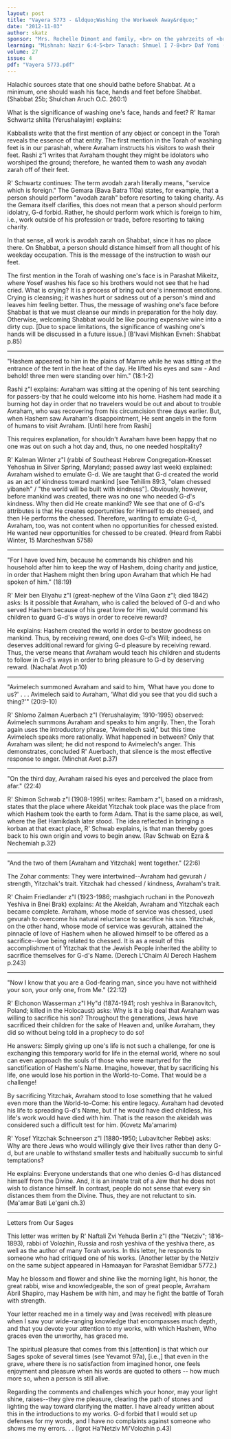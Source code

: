 ```yaml
---
layout: post
title: "Vayera 5773 - &ldquo;Washing the Workweek Away&rdquo;"
date: "2012-11-03"
author: skatz
sponsor: "Mrs. Rochelle Dimont and family, <br> on the yahrzeits of <br> grandmother and great-grandmother, <br> Chaya Sarah Tarshish a\"h <br> mother-in-law and grandmother, <br> Chana Dimont a\"h <br> and father and grandfather, <br> Rabbi Louis Tarshish Halevi a\"h <br>&nbsp;&nbsp;&nbsp;<br>David and Sarah Maslow and family <br> in memory of his father <br> Archie Maslow a\"h (18 Marcheshvan) <br> and her father Samuel Holstein a\"h (25 Marcheshvan) <br>&nbsp;&nbsp;&nbsp;<br>Marilyn & Morris Edeson <br> on their 50th wedding anniversary <br> and the marriage of Erin Cooper to David Steibel <br>&nbsp;&nbsp;&nbsp;<br>The Vogel family <br> in memory of <br> father and grandfather <br> Aharon Yehuda ben Yisroel a\"h (Leon Vogel) <br>&nbsp;&nbsp;&nbsp;<br>The Finkelstein family <br> in gratitude to the community for the <br> tefilot, Tehillim and tzedakah <br> said and given as a merit for a <br> refuah shelaimah for Sarah Simcha bat Rut"
learning: "Mishnah: Nazir 6:4-5<br> Tanach: Shmuel I 7-8<br> Daf Yomi (Bavli): Shabbat 31<br> Halachah: Mishnah Berurah 149:1-150:2"
volume: 27
issue: 4
pdf: "Vayera 5773.pdf"
---
```


Halachic sources state that one should bathe before Shabbat. At a minimum, one should wash his face, hands and feet before Shabbat. (Shabbat 25b; Shulchan Aruch O.C. 260:1)

What is the significance of washing one's face, hands and feet? R' Itamar Schwartz shlita (Yerushalayim) explains:

Kabbalists write that the first mention of any object or concept in the Torah reveals the essence of that entity. The first mention in the Torah of washing feet is in our parashah, where Avraham instructs his visitors to wash their feet. Rashi z"l writes that Avraham thought they might be idolators who worshiped the ground; therefore, he wanted them to wash any avodah zarah off of their feet.

R' Schwartz continues: The term avodah zarah literally means, "service which is foreign." The Gemara (Bava Batra 110a) states, for example, that a person should perform "avodah zarah" before resorting to taking charity. As the Gemara itself clarifies, this does not mean that a person should perform idolatry, G-d forbid. Rather, he should perform work which is foreign to him, i.e., work outside of his profession or trade, before resorting to taking charity.

In that sense, all work is avodah zarah on Shabbat, since it has no place there. On Shabbat, a person should distance himself from all thought of his weekday occupation. This is the message of the instruction to wash our feet.

The first mention in the Torah of washing one's face is in Parashat Mikeitz, where Yosef washes his face so his brothers would not see that he had cried. What is crying? It is a process of bring out one's innermost emotions. Crying is cleansing; it washes hurt or sadness out of a person's mind and leaves him feeling better. Thus, the message of washing one's face before Shabbat is that we must cleanse our minds in preparation for the holy day. Otherwise, welcoming Shabbat would be like pouring expensive wine into a dirty cup. \[Due to space limitations, the significance of washing one's hands will be discussed in a future issue.\] (B'lvavi Mishkan Evneh: Shabbat p.85)

********

"Hashem appeared to him in the plains of Mamre while he was sitting at the entrance of the tent in the heat of the day. He lifted his eyes and saw - And behold! three men were standing over him." (18:1-2)

Rashi z"l explains: Avraham was sitting at the opening of his tent searching for passers-by that he could welcome into his home. Hashem had made it a burning hot day in order that no travelers would be out and about to trouble Avraham, who was recovering from his circumcision three days earlier. But, when Hashem saw Avraham's disappointment, He sent angels in the form of humans to visit Avraham. \[Until here from Rashi\]

This requires explanation, for shouldn't Avraham have been happy that no one was out on such a hot day and, thus, no one needed hospitality?

R' Kalman Winter z"l (rabbi of Southeast Hebrew Congregation-Knesset Yehoshua in Silver Spring, Maryland; passed away last week) explained: Avraham wished to emulate G-d. We are taught that G-d created the world as an act of kindness toward mankind \[see Tehilim 89:3, "olam chessed yibaneh" / "the world will be built with kindness"\]. Obviously, however, before mankind was created, there was no one who needed G-d's kindness. Why then did He create mankind? We see that one of G-d's attributes is that He creates opportunities for Himself to do chessed, and then He performs the chessed. Therefore, wanting to emulate G-d, Avraham, too, was not content when no opportunities for chessed existed. He wanted new opportunities for chessed to be created. (Heard from Rabbi Winter, 15 Marcheshvan 5758)

********

"For I have loved him, because he commands his children and his household after him to keep the way of Hashem, doing charity and justice, in order that Hashem might then bring upon Avraham that which He had spoken of him." (18:19)

R' Meir ben Eliyahu z"l (great-nephew of the Vilna Gaon z"l; died 1842) asks: Is it possible that Avraham, who is called the beloved of G-d and who served Hashem because of his great love for Him, would command his children to guard G-d's ways in order to receive reward?

He explains: Hashem created the world in order to bestow goodness on mankind. Thus, by receiving reward, one does G-d's Will; indeed, he deserves additional reward for giving G-d pleasure by receiving reward. Thus, the verse means that Avraham would teach his children and students to follow in G-d's ways in order to bring pleasure to G-d by deserving reward. (Nachalat Avot p.10)

********

"Avimelech summoned Avraham and said to him, &lsquo;What have you done to us?' . . . Avimelech said to Avraham, &lsquo;What did you see that you did such a thing?'" (20:9-10)

R' Shlomo Zalman Auerbach z"l (Yerushalayim; 1910-1995) observed: Avimelech summons Avraham and speaks to him angrily. Then, the Torah again uses the introductory phrase, "Avimelech said," but this time Avimelech speaks more rationally. What happened in between? Only that Avraham was silent; he did not respond to Avimelech's anger. This demonstrates, concluded R' Auerbach, that silence is the most effective response to anger. (Minchat Avot p.37)

********

"On the third day, Avraham raised his eyes and perceived the place from afar." (22:4)

R' Shimon Schwab z"l (1908-1995) writes: Rambam z"l, based on a midrash, states that the place where Akeidat Yitzchak took place was the place from which Hashem took the earth to form Adam. That is the same place, as well, where the Bet Hamikdash later stood. The idea reflected in bringing a korban at that exact place, R' Schwab explains, is that man thereby goes back to his own origin and vows to begin anew. (Rav Schwab on Ezra & Nechemiah p.32)

********

"And the two of them \[Avraham and Yitzchak\] went together." (22:6)

The Zohar comments: They were intertwined--Avraham had gevurah / strength, Yitzchak's trait. Yitzchak had chessed / kindness, Avraham's trait.

R' Chaim Friedlander z"l (1923-1986; mashgiach ruchani in the Ponovezh Yeshiva in Bnei Brak) explains: At the Akeidah, Avraham and Yitzchak each became complete. Avraham, whose mode of service was chessed, used gevurah to overcome his natural reluctance to sacrifice his son. Yitzchak, on the other hand, whose mode of service was gevurah, attained the pinnacle of love of Hashem when he allowed himself to be offered as a sacrifice--love being related to chessed. It is as a result of this accomplishment of Yitzchak that the Jewish People inherited the ability to sacrifice themselves for G-d's Name. (Derech L'Chaim Al Derech Hashem p.243)

********

"Now I know that you are a God-fearing man, since you have not withheld your son, your only one, from Me." (22:12)

R' Elchonon Wasserman z"l Hy"d (1874-1941; rosh yeshiva in Baranovitch, Poland; killed in the Holocaust) asks: Why is it a big deal that Avraham was willing to sacrifice his son? Throughout the generations, Jews have sacrificed their children for the sake of Heaven and, unlike Avraham, they did so without being told in a prophecy to do so!

He answers: Simply giving up one's life is not such a challenge, for one is exchanging this temporary world for life in the eternal world, where no soul can even approach the souls of those who were martyred for the sanctification of Hashem's Name. Imagine, however, that by sacrificing his life, one would lose his portion in the World-to-Come. That would be a challenge!

By sacrificing Yitzchak, Avraham stood to lose something that he valued even more than the World-to-Come: his entire legacy. Avraham had devoted his life to spreading G-d's Name, but if he would have died childless, his life's work would have died with him. That is the reason the akeidah was considered such a difficult test for him. (Kovetz Ma'amarim)

R' Yosef Yitzchak Schneerson z"l (1880-1950; Lubavitcher Rebbe) asks: Why are there Jews who would willingly give their lives rather than deny G-d, but are unable to withstand smaller tests and habitually succumb to sinful temptations?

He explains: Everyone understands that one who denies G-d has distanced himself from the Divine. And, it is an innate trait of a Jew that he does not wish to distance himself. In contrast, people do not sense that every sin distances them from the Divine. Thus, they are not reluctant to sin. (Ma'amar Bati Le'gani ch.3)

********

Letters from Our Sages

This letter was written by R' Naftali Zvi Yehuda Berlin z"l (the "Netziv"; 1816-1893), rabbi of Volozhin, Russia and rosh yeshiva of the yeshiva there, as well as the author of many Torah works. In this letter, he responds to someone who had critiqued one of his works. (Another letter by the Netziv on the same subject appeared in Hamaayan for Parashat Bemidbar 5772.)

May he blossom and flower and shine like the morning light, his honor, the great rabbi, wise and knowledgeable, the son of great people, Avraham Abril Shapiro, may Hashem be with him, and may he fight the battle of Torah with strength.

Your letter reached me in a timely way and \[was received\] with pleasure when I saw your wide-ranging knowledge that encompasses much depth, and that you devote your attention to my works, with which Hashem, Who graces even the unworthy, has graced me.

The spiritual pleasure that comes from this \[attention\] is that which our Sages spoke of several times (see Yevamot 97a), \[i.e.,\] that even in the grave, where there is no satisfaction from imagined honor, one feels enjoyment and pleasure when his words are quoted to others -- how much more so, when a person is still alive.

Regarding the comments and challenges which your honor, may your light shine, raises--they give me pleasure, clearing the path of stones and lighting the way toward clarifying the matter. I have already written about this in the introductions to my works. G-d forbid that I would set up defenses for my words, and I have no complaints against someone who shows me my errors. . . (Igrot Ha'Netziv Mi'Volozhin p.43)

